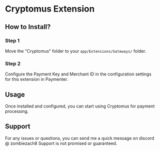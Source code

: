 # Cryptomus Extension

## How to Install?

### Step 1
Move the "Cryptomus" folder to your `app/Extensions/Gateways/` folder.

### Step 2
Configure the Payment Key and Merchant ID in the configuration settings for this extension in Paymenter.

## Usage
Once installed and configured, you can start using Cryptomus for payment processing.

## Support
For any issues or questions, you can send me a quick message on discord @ zombiezach8  Support is not promised or guaranteed.
